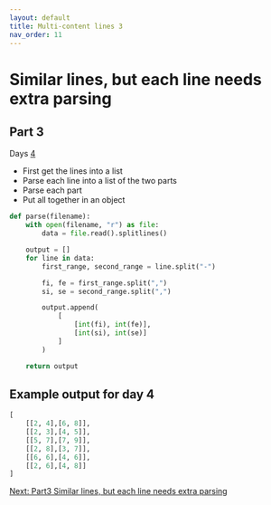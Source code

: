 ```yaml
---
layout: default
title: Multi-content lines 3
nav_order: 11
---
```

# Similar lines, but each line needs extra parsing

## Part 3

Days [4](https://adventofcode.com/2022/day/4/input)

- First get the lines into a list
- Parse each line into a list of the two parts
- Parse each part
- Put all together in an object

```python
def parse(filename):
    with open(filename, "r") as file:
        data = file.read().splitlines()

    output = []
    for line in data:
        first_range, second_range = line.split("-")

        fi, fe = first_range.split(",")
        si, se = second_range.split(",")

        output.append(
            [
                [int(fi), int(fe)],
                [int(si), int(se)]
            ]
        )

    return output
```

## Example output for day 4

```python
[
    [[2, 4],[6, 8]],
    [[2, 3],[4, 5]],
    [[5, 7],[7, 9]],
    [[2, 8],[3, 7]],
    [[6, 6],[4, 6]],
    [[2, 6],[4, 8]]
]
```

[Next: Part3 Similar lines, but each line needs extra parsing](./11.extra_parsing4.md)
